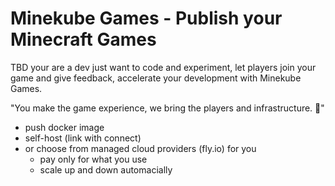 # Minekube Games - Publish your Minecraft Games

TBD
your are a dev just want to code and experiment,
let players join your game and give feedback,
accelerate your development with Minekube Games.

"You make the game experience, we bring the players and infrastructure. 🤝"

- push docker image
- self-host (link with connect)
- or choose from managed cloud providers (fly.io) for you
    - pay only for what you use
    - scale up and down automacially